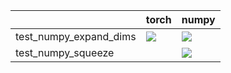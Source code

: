 |                        | torch                                                                                                                                                                                  | numpy                                                                                                                                                                                  |
|:-----------------------|:---------------------------------------------------------------------------------------------------------------------------------------------------------------------------------------|:---------------------------------------------------------------------------------------------------------------------------------------------------------------------------------------|
| test_numpy_expand_dims | <a href="https://github.com/unifyai/ivy/actions/runs/3663052084/jobs/6192581650" rel="noopener noreferrer" target="_blank"><img src=https://img.shields.io/badge/-success-success></a> | <a href="https://github.com/unifyai/ivy/actions/runs/3681158979/jobs/6227550356" rel="noopener noreferrer" target="_blank"><img src=https://img.shields.io/badge/-failure-red></a>     |
| test_numpy_squeeze     |                                                                                                                                                                                        | <a href="https://github.com/unifyai/ivy/actions/runs/3713551168/jobs/6296327814" rel="noopener noreferrer" target="_blank"><img src=https://img.shields.io/badge/-success-success></a> |